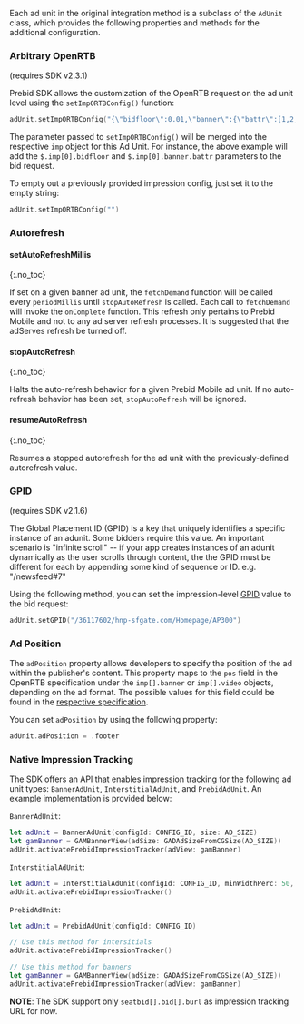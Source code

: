 Each ad unit in the original integration method is a subclass of the `AdUnit` class, which provides the following properties and methods for the additional configuration.

### Arbitrary OpenRTB

(requires SDK v2.3.1)

Prebid SDK allows the customization of the OpenRTB request on the ad unit level using the `setImpORTBConfig()` function: 

``` swift
adUnit.setImpORTBConfig("{\"bidfloor\":0.01,\"banner\":{\"battr\":[1,2,3,4]}}")
```
 
The parameter passed to `setImpORTBConfig()` will be merged into the respective `imp` object for this Ad Unit. For instance, the above example will add the `$.imp[0].bidfloor` and `$.imp[0].banner.battr` parameters to the bid request.  

To empty out a previously provided impression config, just set it to the empty string: 

``` swift
adUnit.setImpORTBConfig("")
```

### Autorefresh

#### setAutoRefreshMillis
{:.no_toc}

If set on a given banner ad unit, the `fetchDemand` function will be called every `periodMillis` until `stopAutoRefresh` is called. Each call to `fetchDemand` will invoke the `onComplete` function. This refresh only pertains to Prebid Mobile and not to any ad server refresh processes. It is suggested that the adServes refresh be turned off.

#### stopAutoRefresh
{:.no_toc}

Halts the auto-refresh behavior for a given Prebid Mobile ad unit. If no auto-refresh behavior has been set, `stopAutoRefresh` will be ignored.

#### resumeAutoRefresh
{:.no_toc}

Resumes a stopped autorefresh for the ad unit with the previously-defined autorefresh value.

### GPID

(requires SDK v2.1.6)

The Global Placement ID (GPID) is a key that uniquely identifies a specific instance of an adunit. Some bidders require this value. An important scenario is "infinite scroll" -- if your app creates instances
of an adunit dynamically as the user scrolls through content, the the GPID must be different for each by appending some kind of sequence or ID. e.g. "/newsfeed#7"

Using the following method, you can set the impression-level [GPID](https://docs.prebid.org/features/pbAdSlot.html#the-gpid) value to the bid request:

``` swift
adUnit.setGPID("/36117602/hnp-sfgate.com/Homepage/AP300")
```

### Ad Position

The `adPosition` property allows developers to specify the position of the ad within the publisher's content. This property maps to the `pos` field in the OpenRTB specification under the `imp[].banner` or `imp[].video` objects, depending on the ad format. The possible values for this field could be found in the [respective specification](https://github.com/InteractiveAdvertisingBureau/AdCOM/blob/main/AdCOM%20v1.0%20FINAL.md#list--placement-positions-).

You can set `adPosition` by using the following property: 

```swift
adUnit.adPosition = .footer
```

### Native Impression Tracking

The SDK offers an API that enables impression tracking for the following ad unit types: `BannerAdUnit`, `InterstitialAdUnit`, and `PrebidAdUnit`. An example implementation is provided below:

`BannerAdUnit`:

```swift
let adUnit = BannerAdUnit(configId: CONFIG_ID, size: AD_SIZE)
let gamBanner = GAMBannerView(adSize: GADAdSizeFromCGSize(AD_SIZE))
adUnit.activatePrebidImpressionTracker(adView: gamBanner)
```

`InterstitialAdUnit`:

```swift
let adUnit = InterstitialAdUnit(configId: CONFIG_ID, minWidthPerc: 50, minHeightPerc: 70)
adUnit.activatePrebidImpressionTracker()
```

`PrebidAdUnit`:

```swift
let adUnit = PrebidAdUnit(configId: CONFIG_ID)

// Use this method for intersitials
adUnit.activatePrebidImpressionTracker()

// Use this method for banners
let gamBanner = GAMBannerView(adSize: GADAdSizeFromCGSize(AD_SIZE))
adUnit.activatePrebidImpressionTracker(adView: gamBanner)
```

**NOTE**: The SDK support only `seatbid[].bid[].burl` as impression tracking URL for now.